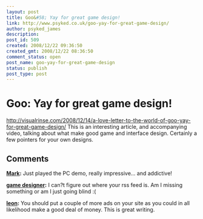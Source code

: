 ```yaml
---
layout: post
title: Goo&#58; Yay for great game design!
link: http://www.psyked.co.uk/goo-yay-for-great-game-design/
author: psyked_james
description: 
post_id: 509
created: 2008/12/22 09:36:50
created_gmt: 2008/12/22 08:36:50
comment_status: open
post_name: goo-yay-for-great-game-design
status: publish
post_type: post
---
```


# Goo: Yay for great game design!

<http://visualrinse.com/2008/12/14/a-love-letter-to-the-world-of-goo-yay-for-great-game-design/> This is an interesting article, and accompanying video, talking about what make good game and interface design. Certainly a few pointers for your own designs.

## Comments

**[Mark](#498 "2008-12-22 12:12:36"):** Just played the PC demo, really impressive... and addictive!

**[game designer](#499 "2010-03-15 13:03:25"):** I can?t figure out where your rss feed is. Am I missing something or am I just going blind :(

**[leon](#500 "2010-03-15 13:56:00"):** You should put a couple of more ads on your site as you could in all likelihood make a good deal of money. This is great writing.

